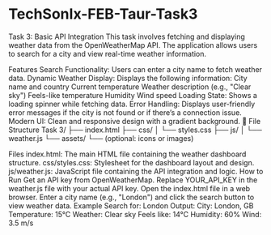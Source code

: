 # TechSonIx-FEB-Taur-Task3
Task 3: Basic API Integration
This task involves fetching and displaying weather data from the OpenWeatherMap API. The application allows users to search for a city and view real-time weather information.

Features
Search Functionality: Users can enter a city name to fetch weather data.
Dynamic Weather Display: Displays the following information:
City name and country
Current temperature
Weather description (e.g., "Clear sky")
Feels-like temperature
Humidity
Wind speed
Loading State: Shows a loading spinner while fetching data.
Error Handling: Displays user-friendly error messages if the city is not found or if there’s a connection issue.
Modern UI: Clean and responsive design with a gradient background.
📂 File Structure
Task 3/ ├── index.html ├── css/ │ └── styles.css ├── js/ │ └── weather.js └── assets/ └── (optional: icons or images)

Files
index.html: The main HTML file containing the weather dashboard structure.
css/styles.css: Stylesheet for the dashboard layout and design.
js/weather.js: JavaScript file containing the API integration and logic.
How to Run
Get an API key from OpenWeatherMap.
Replace YOUR_API_KEY in the weather.js file with your actual API key.
Open the index.html file in a web browser.
Enter a city name (e.g., "London") and click the search button to view weather data.
Example
Search for: London
Output:
City: London, GB
Temperature: 15°C
Weather: Clear sky
Feels like: 14°C
Humidity: 60%
Wind: 3.5 m/s
